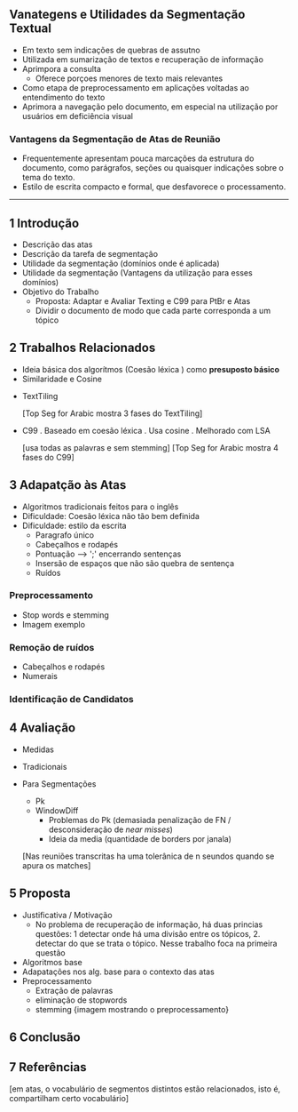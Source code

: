 
## Vanategens e Utilidades da Segmentação Textual
  - Em texto sem indicações de quebras de assutno
  - Utilizada em sumarização de textos e recuperação de informação
  - Aprimpora a consulta
    - Oferece porçoes menores de texto mais relevantes
  - Como etapa de preprocessamento em aplicações voltadas ao entendimento do texto
  - Aprimora a navegação pelo documento, em especial na utilização por usuários em deficiência visual

### Vantagens da Segmentação de Atas de Reunião
  - Frequentemente apresentam pouca marcações da estrutura do documento, como parágrafos, seções ou quaisquer indicações sobre o tema do texto.
  - Estilo de escrita compacto e formal, que desfavorece o processamento.



* * *


## 1 Introdução
  * Descrição das atas
  * Descrição da tarefa de segmentação
  * Utilidade da segmentação (domínios onde é aplicada)
  * Utilidade da segmentação (Vantagens da utilização para esses domínios)
  * Objetivo do Trabalho
    * Proposta: Adaptar e Avaliar Texting e C99 para PtBr e Atas
    * Dividir o documento de modo que cada parte corresponda a um tópico

## 2 Trabalhos Relacionados

  * Ideia básica dos algorítmos (Coesão léxica ) como **presuposto básico**
  * Similaridade e Cosine

  - TextTiling

    [Top Seg for Arabic mostra 3 fases do TextTiling]	

  - C99
    . Baseado em coesão léxica
    . Usa cosine
    . Melhorado com LSA

    [usa todas as palavras e sem stemming]
    [Top Seg for Arabic mostra 4 fases do C99]	
	

## 3 Adapatção às Atas

  * Algoritmos tradicionais feitos para o inglês
  * Dificuldade: Coesão léxica não tão bem definida
  * Dificuldade: estilo da escrita
    - Paragrafo único
    - Cabeçalhos e rodapés
    - Pontuação --> ';' encerrando sentenças
    - Insersão de espaços que não são quebra de sentença
    - Ruídos

### 		Preprocessamento

  * Stop words e stemming
  * Imagem exemplo
	
### 		Remoção de ruídos
	
  * Cabeçalhos e rodapés
  * Numerais	

### 		Identificação de Candidatos


## 4 Avaliação
  - Medidas
  * Tradicionais
  * Para Segmentações
      - Pk
      - WindowDiff
          * Problemas do Pk (demasiada penalização de FN / desconsideração de _near misses_)
          * Ideia da media (quantidade de borders por janala)

	[Nas reuniões transcritas ha uma tolerânica de n seundos quando se apura os matches]
	
	
	
	
		
## 5 Proposta
  - Justificativa / Motivação
    - No problema de recuperação de informação, há duas princias questões: 1 detectar onde há uma divisão entre os tópicos, 2. detectar do que se trata o tópico. Nesse trabalho foca na primeira questão
  - Algoritmos base
  - Adapatações nos alg. base para o contexto das atas
  - Preprocessamento
    - Extração de palavras
    - eliminação de stopwords
    - stemming
    {imagem mostrando o preprocessamento}

## 6 Conclusão

## 7 Referências


[em atas, o vocabulário de segmentos distintos estão relacionados, isto é, compartilham certo vocabulário]


